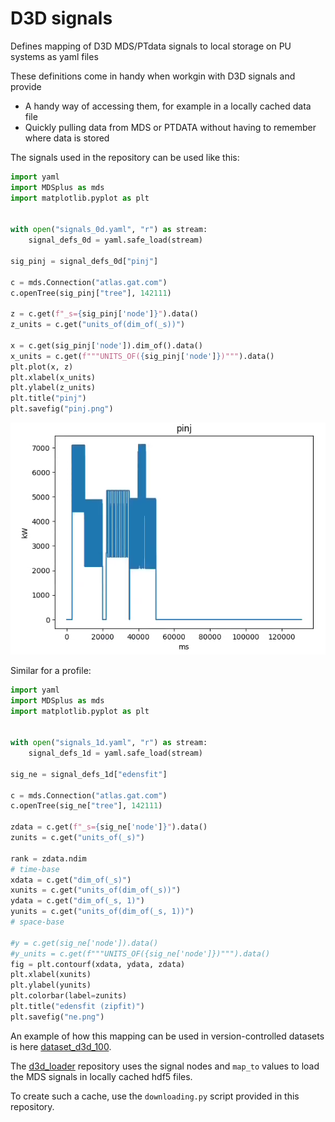 # D3D signals
Defines mapping of D3D MDS/PTdata signals to local storage on PU systems as yaml files

These definitions come in handy when workgin with D3D signals and provide 
* A handy way of accessing them, for example in a locally cached data file
* Quickly pulling data from MDS or PTDATA without having to remember where data is stored

The signals used in the repository can be used like this:
```python
import yaml
import MDSplus as mds
import matplotlib.pyplot as plt


with open("signals_0d.yaml", "r") as stream:
    signal_defs_0d = yaml.safe_load(stream)

sig_pinj = signal_defs_0d["pinj"]

c = mds.Connection("atlas.gat.com")
c.openTree(sig_pinj["tree"], 142111)

z = c.get(f"_s={sig_pinj['node']}").data()
z_units = c.get("units_of(dim_of(_s))")

x = c.get(sig_pinj['node']).dim_of().data()
x_units = c.get(f"""UNITS_OF({sig_pinj['node']})""").data()
plt.plot(x, z)
plt.xlabel(x_units)
plt.ylabel(z_units)
plt.title("pinj")
plt.savefig("pinj.png")
```

![Result](pinj.png)


Similar for a profile:
```python
import yaml
import MDSplus as mds
import matplotlib.pyplot as plt


with open("signals_1d.yaml", "r") as stream:
    signal_defs_1d = yaml.safe_load(stream)

sig_ne = signal_defs_1d["edensfit"]

c = mds.Connection("atlas.gat.com")
c.openTree(sig_ne["tree"], 142111)

zdata = c.get(f"_s={sig_ne['node']}").data()
zunits = c.get("units_of(_s)")

rank = zdata.ndim
# time-base
xdata = c.get("dim_of(_s)")
xunits = c.get("units_of(dim_of(_s))")
ydata = c.get("dim_of(_s, 1)")
yunits = c.get("units_of(dim_of(_s, 1))")
# space-base

#y = c.get(sig_ne['node']).data()
#y_units = c.get(f"""UNITS_OF({sig_ne['node']})""").data()
fig = plt.contourf(xdata, ydata, zdata)
plt.xlabel(xunits)
plt.ylabel(yunits)
plt.colorbar(label=zunits)
plt.title("edensfit (zipfit)")
plt.savefig("ne.png")
```




An example of how this mapping can be used in version-controlled datasets is 
here [dataset_d3d_100](https://github.com/PPPLDeepLearning/dataset_D3D_100).


The [d3d_loader](https://github.com/PlasmaControl/d3d_loaders/tree/main/d3d_loaders) repository
uses the signal nodes and `map_to` values to load the MDS signals in locally cached hdf5 files.

To create such a cache, use the `downloading.py` script provided in this repository.



